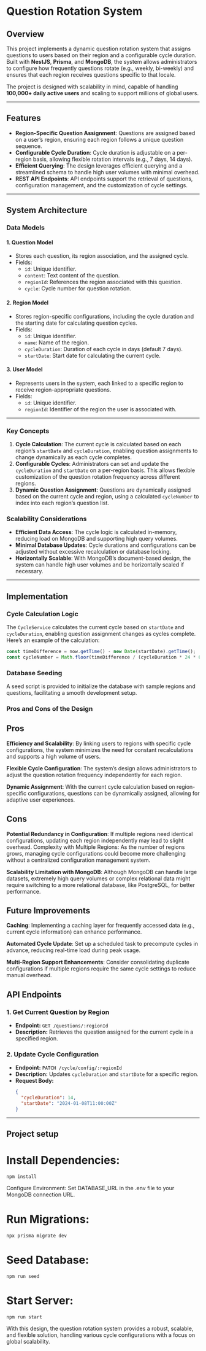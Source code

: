 # Question Rotation System

## Overview

This project implements a dynamic question rotation system that assigns questions to users based on their region and a configurable cycle duration. Built with **NestJS**, **Prisma**, and **MongoDB**, the system allows administrators to configure how frequently questions rotate (e.g., weekly, bi-weekly) and ensures that each region receives questions specific to that locale. 

The project is designed with scalability in mind, capable of handling **100,000+ daily active users** and scaling to support millions of global users.

---

## Features

- **Region-Specific Question Assignment**: Questions are assigned based on a user’s region, ensuring each region follows a unique question sequence.
- **Configurable Cycle Duration**: Cycle duration is adjustable on a per-region basis, allowing flexible rotation intervals (e.g., 7 days, 14 days).
- **Efficient Querying**: The design leverages efficient querying and a streamlined schema to handle high user volumes with minimal overhead.
- **REST API Endpoints**: API endpoints support the retrieval of questions, configuration management, and the customization of cycle settings.

---

## System Architecture

### Data Models

#### 1. **Question Model**
   - Stores each question, its region association, and the assigned cycle. 
   - Fields:
      - `id`: Unique identifier.
      - `content`: Text content of the question.
      - `regionId`: References the region associated with this question.
      - `cycle`: Cycle number for question rotation.

#### 2. **Region Model**
   - Stores region-specific configurations, including the cycle duration and the starting date for calculating question cycles.
   - Fields:
      - `id`: Unique identifier.
      - `name`: Name of the region.
      - `cycleDuration`: Duration of each cycle in days (default 7 days).
      - `startDate`: Start date for calculating the current cycle.

#### 3. **User Model**
   - Represents users in the system, each linked to a specific region to receive region-appropriate questions.
   - Fields:
      - `id`: Unique identifier.
      - `regionId`: Identifier of the region the user is associated with.

---

### Key Concepts

1. **Cycle Calculation**: The current cycle is calculated based on each region’s `startDate` and `cycleDuration`, enabling question assignments to change dynamically as each cycle completes.
2. **Configurable Cycles**: Administrators can set and update the `cycleDuration` and `startDate` on a per-region basis. This allows flexible customization of the question rotation frequency across different regions.
3. **Dynamic Question Assignment**: Questions are dynamically assigned based on the current cycle and region, using a calculated `cycleNumber` to index into each region’s question list.

### Scalability Considerations

- **Efficient Data Access**: The cycle logic is calculated in-memory, reducing load on MongoDB and supporting high query volumes.
- **Minimal Database Updates**: Cycle durations and configurations can be adjusted without excessive recalculation or database locking.
- **Horizontally Scalable**: With MongoDB’s document-based design, the system can handle high user volumes and be horizontally scaled if necessary.

---

## Implementation

### Cycle Calculation Logic

The `CycleService` calculates the current cycle based on `startDate` and `cycleDuration`, enabling question assignment changes as cycles complete. Here’s an example of the calculation:

```typescript
const timeDifference = now.getTime() - new Date(startDate).getTime();
const cycleNumber = Math.floor(timeDifference / (cycleDuration * 24 * 60 * 60 * 1000)) + 1;
```


### Database Seeding

A seed script is provided to initialize the database with sample regions and questions, facilitating a smooth development setup.

### Pros and Cons of the Design
## Pros
**Efficiency and Scalability**: By linking users to regions with specific cycle configurations, the system minimizes the need for constant recalculations and supports a high volume of users.

**Flexible Cycle Configuration**: The system’s design allows administrators to adjust the question rotation frequency independently for each region.

**Dynamic Assignment**: With the current cycle calculation based on region-specific configurations, questions can be dynamically assigned, allowing for adaptive user experiences.

## Cons
**Potential Redundancy in Configuration**: If multiple regions need identical configurations, updating each region independently may lead to slight overhead.
Complexity with Multiple Regions: As the number of regions grows, managing cycle configurations could become more challenging without a centralized configuration management system.

**Scalability Limitation with MongoDB**: Although MongoDB can handle large datasets, extremely high query volumes or complex relational data might require switching to a more relational database, like PostgreSQL, for better performance.

## Future Improvements
**Caching**: Implementing a caching layer for frequently accessed data (e.g., current cycle information) can enhance performance.

**Automated Cycle Update**: Set up a scheduled task to precompute cycles in advance, reducing real-time load during peak usage.

**Multi-Region Support Enhancements**: Consider consolidating duplicate configurations if multiple regions require the same cycle settings to reduce manual overhead.

## API Endpoints

### 1. Get Current Question by Region
- **Endpoint:** `GET /questions/:regionId`
- **Description:** Retrieves the question assigned for the current cycle in a specified region.

### 2. Update Cycle Configuration
- **Endpoint:** `PATCH /cycle/config/:regionId`
- **Description:** Updates `cycleDuration` and `startDate` for a specific region.
- **Request Body:**
  ```json
  {
    "cycleDuration": 14,
    "startDate": "2024-01-08T11:00:00Z"
  }

---

## Project setup

# Install Dependencies:
```
npm install
```
Configure Environment: Set DATABASE_URL in the .env file to your MongoDB connection URL.


# Run Migrations:
```
npx prisma migrate dev
```

# Seed Database:
```
npm run seed
```

# Start Server:
```
npm run start
```

With this design, the question rotation system provides a robust, scalable, and flexible solution, handling various cycle configurations with a focus on global scalability.